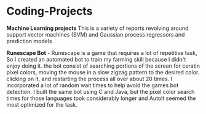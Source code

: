 # Coding-Projects

**Machine Learning projects** This is a variety of reports revolving around support vector machines (SVM) and Gaussian process regressors and prediction models 

**Runescape Bot** - Runescape is a game that requires a lot of repetitive task, So I created an automated bot to train my farming skill because I didn't enjoy doing it. the bot consist of searching portions of the screen for                      ceratin pixel colors, moving the mouse in a slow zigzag pattern to the desired color. clicking on it, and restarting the process all over about 20 times. I incorporated a lot of random wait times to help                       avoid the games bot detection. I built the same bot using C and Java, but the pixel color search times for those languages took considerably longer and AutoIt seemed the most optimized for the task.   
